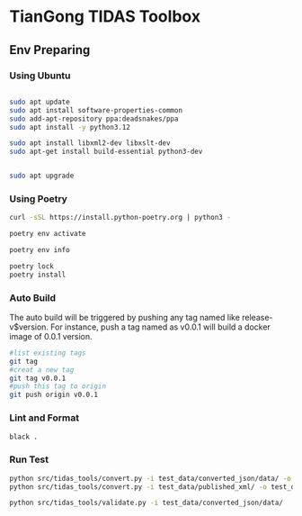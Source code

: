 
# TianGong TIDAS Toolbox

## Env Preparing

### Using Ubuntu

```bash

sudo apt update
sudo apt install software-properties-common
sudo add-apt-repository ppa:deadsnakes/ppa
sudo apt install -y python3.12

sudo apt install libxml2-dev libxslt-dev
sudo apt-get install build-essential python3-dev


sudo apt upgrade
```

### Using Poetry

```bash
curl -sSL https://install.python-poetry.org | python3 -

poetry env activate

poetry env info

poetry lock
poetry install

```

### Auto Build

The auto build will be triggered by pushing any tag named like release-v$version. For instance, push a tag named as v0.0.1 will build a docker image of 0.0.1 version.

```bash
#list existing tags
git tag
#creat a new tag
git tag v0.0.1
#push this tag to origin
git push origin v0.0.1
```


### Lint and Format

```bash
black .
```

### Run Test

```bash
python src/tidas_tools/convert.py -i test_data/converted_json/data/ -o test_data/converted_xml --to-eilcd
python src/tidas_tools/convert.py -i test_data/published_xml/ -o test_data/converted_json/ --to-tidas

python src/tidas_tools/validate.py -i test_data/converted_json/data/
```
